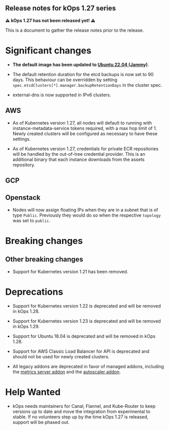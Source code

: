 ## Release notes for kOps 1.27 series

**&#9888; kOps 1.27 has not been released yet! &#9888;**

This is a document to gather the release notes prior to the release.

# Significant changes

* **The default image has been updated to [Ubuntu 22.04 (Jammy)](https://kops.sigs.k8s.io/operations/images/#ubuntu-2204-jammy)**.

* The default retention duration for the etcd backups is now set to 90 days.
This behaviour can be overridden by setting `spec.etcdClusters[*].manager.backupRetentionDays` in the cluster spec.

* external-dns is now supported in IPv6 clusters.

## AWS

* As of Kubernetes version 1.27, all nodes will default to running with instance-metadata-service tokens required, with a max hop limit of 1.
Newly created clusters will be configured as necessary to have these settings.

* As of Kubernetes version 1.27, credentials for private ECR repositories will be handled by the out-of-tree credential provider. This is an additional binary that each instance downloads from the assets repository.

## GCP

## Openstack

* Nodes will now assign floating IPs when they are in a subnet that is of type `Public`. Previously
they would do so when the respective `topology` was set to `public`.

# Breaking changes

## Other breaking changes

* Support for Kubernetes version 1.21 has been removed.

# Deprecations

* Support for Kubernetes version 1.22 is deprecated and will be removed in kOps 1.28.

* Support for Kubernetes version 1.23 is deprecated and will be removed in kOps 1.29.

* Support for Ubuntu 18.04 is deprecated and will be removed in kOps 1.28.

* Support for AWS Classic Load Balancer for API is deprecated and should not be used for newly created clusters.

* All legacy addons are deprecated in favor of managed addons, including the [metrics server addon](https://github.com/kubernetes/kops/tree/master/addons/metrics-server) and the [autoscaler addon](https://github.com/kubernetes/kops/tree/master/addons/cluster-autoscaler).

# Help Wanted

* kOps needs maintainers for Canal, Flannel, and Kube-Router to keep versions up to date and move the integration from experimental to stable.
If no volunteers step up by the time kOps 1.27 is released, support will be phased out.
